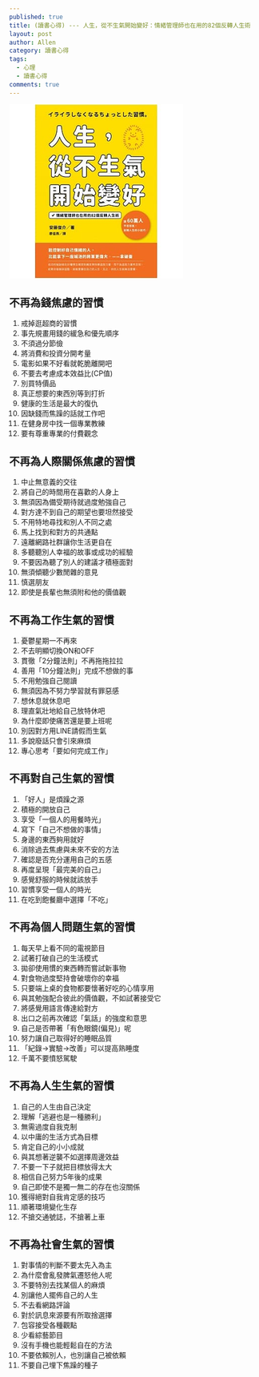 ```yaml
---
published: true
title: (讀書心得) --- 人生，從不生氣開始變好：情緒管理師也在用的82個反轉人生術
layout: post
author: Allen
category: 讀書心得
tags: 
  - 心理
  - 讀書心得
comments: true
---
```


![book](/images/blog/20190901/20190901-000.jpg)

## 不再為錢焦慮的習慣
1. 戒掉逛超商的習慣
2. 事先規畫用錢的緩急和優先順序
3. 不須過分節儉
4. 將消費和投資分開考量
5. 電影如果不好看就乾脆離開吧
6. 不要去考慮成本效益比(CP值)
7. 別買特價品
8. 真正想要的東西別等到打折
9. 健康的生活是最大的復仇
10. 因缺錢而焦躁的話就工作吧
11. 在健身房中找一個專業教練
12. 要有尊重專業的付費觀念

## 不再為人際關係焦慮的習慣
1. 中止無意義的交往
2. 將自己的時間用在喜歡的人身上
3. 無須因為備受期待就過度勉強自己
4. 對方達不到自己的期望也要坦然接受
5. 不用特地尋找和別人不同之處
6. 馬上找到和對方的共通點
7. 遠離網路社群讓你生活更自在
8. 多聽聽別人幸福的故事或成功的經驗
9. 不要因為聽了別人的建議才積極面對
10. 無須傾聽少數閒雜的意見
11. 慎選朋友
12. 即使是長輩也無須附和他的價值觀

## 不再為工作生氣的習慣
1. 憂鬱星期一不再來
2. 不去明顯切換ON和OFF
3. 貫徹「2分鐘法則」不再拖拖拉拉
4. 善用「10分鐘法則」完成不想做的事
5. 不用勉強自己閱讀
6. 無須因為不努力學習就有罪惡感
7. 想休息就休息吧
8. 理直氣壯地給自己放特休吧
9. 為什麼即使痛苦還是要上班呢
10. 別因對方用LINE請假而生氣
11. 多說廢話只會引來麻煩
12. 專心思考「要如何完成工作」

## 不再對自己生氣的習慣
1. 「好人」是煩躁之源
2. 積極的開放自己
3. 享受「一個人的用餐時光」
4. 寫下「自己不想做的事情」
5. 身邊的東西夠用就好
6. 消除過去焦慮與未來不安的方法
7. 確認是否充分運用自己的五感
8. 再度呈現「最完美的自己」
9. 感覺舒服的時候就該放手
10. 習慣享受一個人的時光
11. 在吃到飽餐廳中選擇「不吃」

## 不再為個人問題生氣的習慣
1. 每天早上看不同的電視節目
2. 試著打破自己的生活模式
3. 拋卻使用慣的東西轉而嘗試新事物
4. 對食物過度堅持會破壞你的幸福
5. 只要端上桌的食物都要懷著好吃的心情享用
6. 與其勉強配合彼此的價值觀，不如試著接受它
7. 將感覺用語言傳達給對方
8. 出口之前再次確認「氣話」的強度和意思
9. 自己是否帶著「有色眼鏡(偏見)」呢
10. 努力讓自己取得好的睡眠品質
11. 「紀錄→實驗→改善」可以提高熟睡度
12. 千萬不要憤怒駕駛

## 不再為人生生氣的習慣
1. 自己的人生由自己決定
2. 理解「逃避也是一種勝利」
3. 無需過度自我克制
4. 以中庸的生活方式為目標
5. 肯定自己的小小成就
6. 與其想著逆襲不如選擇周邊效益
7. 不要一下子就把目標放得太大
8. 相信自己努力5年後的成果
9. 自己即使不是獨一無二的存在也沒關係
10. 獲得絕對自我肯定感的技巧
11. 順著環境變化生存
12. 不搶交通號誌，不搶著上車

## 不再為社會生氣的習慣
1. 對事情的判斷不要太先入為主
2. 為什麼會亂發脾氣遷怒他人呢
3. 不要特別去找某個人的麻煩
4. 別讓他人擺佈自己的人生
5. 不去看網路評論
6. 對於訊息來源要有所取捨選擇
7. 包容接受各種觀點
8. 少看綜藝節目
9. 沒有手機也能輕鬆自在的方法
10. 不要依賴別人，也別讓自己被依賴
11. 不要自己埋下焦躁的種子